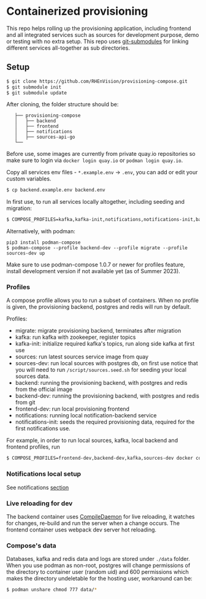 # Containerized provisioning

This repo helps rolling up the provisioning application, including frontend and all integrated services such as sources for development purpose, demo or testing with no extra setup. This repo uses [git-submodules](https://github.blog/2016-02-01-working-with-submodules/) for linking different services all-together as sub directories.

## Setup

```sh
$ git clone https://github.com/RHEnVision/provisioning-compose.git
$ git submodule init
$ git submodule update
```

After cloning, the folder structure should be:
```
   ├── provisioning-compose
   │   ├── backend
   │   ├── frontend
   │   ├── notifications
   │   ├── sources-api-go
   └── 
```

Before use, some images are currently from private quay.io repositories so make sure to login via `docker login quay.io` or `podman login quay.io`.

Copy all services env files - `*.example.env` -> `.env`, you can add or edit your custom variables.

```bash
$ cp backend.example.env backend.env
```

In first use, to run all services locally altogether, including seeding and migration:

```sh
$ COMPOSE_PROFILES=kafka,kafka-init,notifications,notifications-init,backend-dev,migrate,sources-dev,frontend-dev docker compose up
```

Alternatively, with podman:

```
pip3 install podman-compose
$ podman-compose --profile backend-dev --profile migrate --profile sources-dev up
```

Make sure to use podman-compose 1.0.7 or newer for profiles feature, install development version if not available yet (as of Summer 2023).

### Profiles
A compose profile allows you to run a subset of containers. When no profile is given, 
the provisioning backend, postgres and redis will run by default.

Profiles:
- migrate: migrate provisioning backend, terminates after migration
- kafka: run kafka with zookeeper, register topics
- kafka-init: initialize required kafka's topics, run along side kafka at first use
- sources: run latest sources service image from quay
- sources-dev: run local sources with postgres db, on first use notice that you will need to run `/script/sources.seed.sh` for seeding your local sources data.
- backend: running the provisioning backend, with postgres and redis from the official image
- backend-dev: running the provisioning backend, with postgres and redis from git
- frontend-dev: run local provisioning frontend
- notifications: running local notification-backend service
- notifications-init: seeds the required provisioning data, required for the first notifications use.


For example, in order to run local sources, kafka, local backend and frontend profiles, run

```sh
$ COMPOSE_PROFILES=frontend-dev,backend-dev,kafka,sources-dev docker compose up 
```

 ### Notifications local setup
 See notifications [section](/notifications_seed/README.md)

### Live reloading for dev
The backend container uses [CompileDaemon](github.com/githubnemo/CompileDaemon) for live reloading, it watches for changes, re-build and run the server when a change occurs. The frontend container uses webpack dev server hot reloading.

### Compose's data
Databases, kafka and redis data and logs are stored under `./data` folder. 
When you use podman as non-root, postgres will change permissions of the directory to container user (random uid) and 600 permissions which makes the directory undeletable for the hosting user, workaround can be:
```sh
$ podman unshare chmod 777 data/*
```

